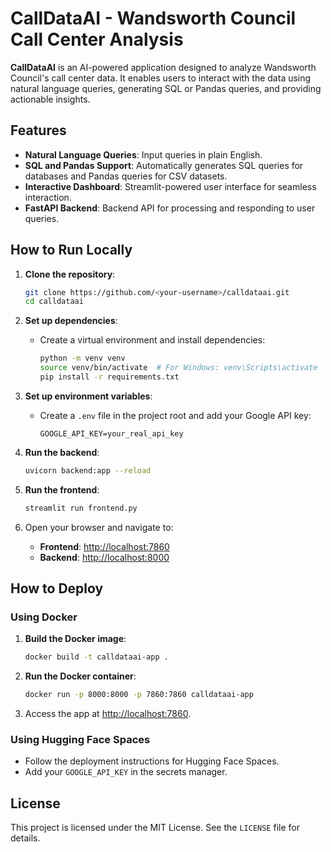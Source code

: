# CallDataAI - Wandsworth Council Call Center Analysis

**CallDataAI** is an AI-powered application designed to analyze Wandsworth Council's call center data. It enables users to interact with the data using natural language queries, generating SQL or Pandas queries, and providing actionable insights.

## Features
- **Natural Language Queries**: Input queries in plain English.
- **SQL and Pandas Support**: Automatically generates SQL queries for databases and Pandas queries for CSV datasets.
- **Interactive Dashboard**: Streamlit-powered user interface for seamless interaction.
- **FastAPI Backend**: Backend API for processing and responding to user queries.

## How to Run Locally
1. **Clone the repository**:
   ```bash
   git clone https://github.com/<your-username>/calldataai.git
   cd calldataai
   ```

2. **Set up dependencies**:
   - Create a virtual environment and install dependencies:
     ```bash
     python -m venv venv
     source venv/bin/activate  # For Windows: venv\Scripts\activate
     pip install -r requirements.txt
     ```

3. **Set up environment variables**:
   - Create a `.env` file in the project root and add your Google API key:
     ```plaintext
     GOOGLE_API_KEY=your_real_api_key
     ```

4. **Run the backend**:
   ```bash
   uvicorn backend:app --reload
   ```

5. **Run the frontend**:
   ```bash
   streamlit run frontend.py
   ```

6. Open your browser and navigate to:
   - **Frontend**: [http://localhost:7860](http://localhost:7860)
   - **Backend**: [http://localhost:8000](http://localhost:8000)

## How to Deploy
### Using Docker
1. **Build the Docker image**:
   ```bash
   docker build -t calldataai-app .
   ```

2. **Run the Docker container**:
   ```bash
   docker run -p 8000:8000 -p 7860:7860 calldataai-app
   ```

3. Access the app at [http://localhost:7860](http://localhost:7860).

### Using Hugging Face Spaces
- Follow the deployment instructions for Hugging Face Spaces.
- Add your `GOOGLE_API_KEY` in the secrets manager.

## License
This project is licensed under the MIT License. See the `LICENSE` file for details.
